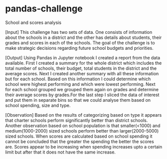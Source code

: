 # pandas-challenge
School and scores analysis

[Input]
This challenge has two sets of data. One consists of information about the schools in a district and the other has details about students, their grades and scores in each of the schools. The goal of the challenge is to make strategic decisions regarding future school budgets and priorities. 

[Output]
Using Pandas in Jupyter notebook I created a report from the data available. First I created a summary for the whole district which includes the total number of schools, their budget, total students in the district and the average scores. Next I created another summary with all these information but for each school. Based on this information I could determine which school were highest performing and which were lowest performing. Next for each school grouped we grouped them again on grades and determine their average scores by grades.For the last step I sliced the data of interest and put them in separate bins so that we could analyse them based on school spending, size and type. 

[Observation]
Based on the results of categorizing based on type it appears that charter schools perform significantly better than district schools. Another observation based on school population is that smaller(<1000) and medium(1000-2000) sized schools perform better than larger(2000-5000) sized schools. When scores are calculated based on school spending it cannot be concluded that the greater the spending the better the scores are. Scores appear to be increasing when spending increases upto a certain limit but after that it does not have the same increase.

